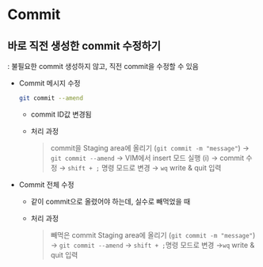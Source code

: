 # Commit

## 바로 직전 생성한 commit 수정하기

: 불필요한 commit 생성하지 않고, 직전 commit을 수정할 수 있음

- Commit 메시지 수정
  
  ```bash
  git commit --amend
  ```
  
  - commit ID값 변경됨
  
  - 처리 과정
    
    > commit을 Staging area에 올리기 (`git commit -m "message"`) → `git commit --amend` → VIM에서 insert 모드 실행 (i) → commit 수정 → `shift + ;` 명령 모드로 변경 → `wq` write & quit 입력

- Commit 전체 수정
  
  - 같이 commit으로 올렸어야 하는데, 실수로 빼먹었을 때
  
  - 처리 과정
    
    > 빼먹은 commit Staging area에 올리기 (`git commit -m "message"`) → `git commit --amend` → `shift + ;`명령 모드로 변경 →`wq` write & quit 입력
